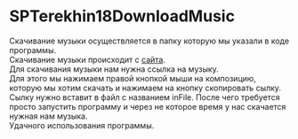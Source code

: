 # SPTerekhin18DownloadMusic
Скачивание музыки осуществляется в папку которую мы указали в коде программы.  
Скачивание музыки происходит с [сайта](https://w1.muzika.fun/).  
Для скачивания музыки нам нужна ссылка на музыку.  
Для этого мы нажимаем правой кнопкой мыши на композицию, которую мы хотим скачать
и нажимаем на кнопку скопировать сылку.  
Сылку нужно вставит в файл с названием inFile. После чего требуется просто запустить программу и через не которое время у нас скачается нужная нам музыка.  
Удачного использования программы.
